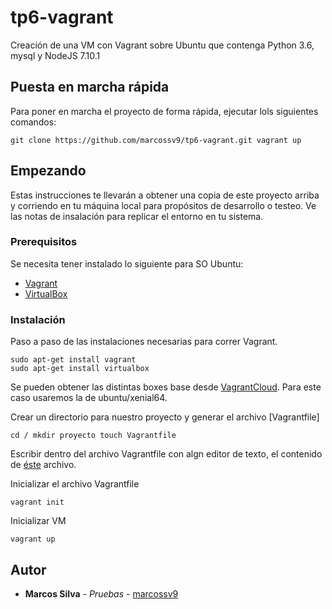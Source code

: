 # tp6-vagrant

Creación de una VM con Vagrant sobre Ubuntu que contenga Python 3.6, mysql y NodeJS 7.10.1

## Puesta en marcha rápida

Para poner en marcha el proyecto de forma rápida, ejecutar lols siguientes comandos:


``
git clone https://github.com/marcossv9/tp6-vagrant.git
vagrant up
``

## Empezando

Estas instrucciones te llevarán a obtener una copia de este proyecto arriba y corriendo en tu máquina local para propósitos de desarrollo o testeo. Ve las notas de insalación para replicar el entorno en tu sistema.

### Prerequisitos

Se necesita tener instalado lo siguiente para SO Ubuntu:

- [Vagrant](https://www.vagrantup.com/downloads)
- [VirtualBox](https://www.virtualbox.org/wiki/Downloads)

### Instalación

Paso a paso de las instalaciones necesarias para correr Vagrant.

```
sudo apt-get install vagrant
sudo apt-get install virtualbox
```

Se pueden obtener las distintas boxes base desde [VagrantCloud](https://vagrantcloud.com/). Para este caso usaremos la de ubuntu/xenial64.

Crear un directorio para nuestro proyecto y generar el archivo [Vagrantfile]

``
cd /
mkdir proyecto
touch Vagrantfile
``

Escribir dentro del archivo Vagrantfile con algn editor de texto, el contenido de [éste](https://github.com/marcossv9/tp6-vagrant/Vagranfile) archivo.

Inicializar el archivo Vagrantfile

``
vagrant init
``

Inicializar VM

``
vagrant up
``

## Autor

* **Marcos Silva** - *Pruebas* - [marcossv9](https://github.com/marcossv9)